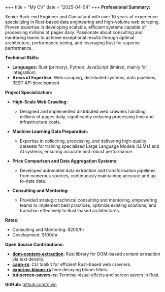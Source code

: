 +++
title = "My CV"
date = "2025-04-04"
+++
**Professional Summary:**

Senior Back-end Engineer and Consultant with over 10 years of experience
specializing in Rust-based data engineering and high-volume web scraping.
Proven expertise in developing scalable, efficient systems capable of processing
millions of pages daily. Passionate about consulting and mentoring teams to
achieve exceptional results through optimal architecture, performance tuning, and
leveraging Rust for superior performance.

**Technical Skills:**

- **Languages:** Rust (primary), Python, JavaScript (limited, mainly for integration)
- **Areas of Expertise:** Web scraping, distributed systems, data pipelines, REST API development

**Project Specialization:**

- **High-Scale Web Crawling:**

  - Designed and implemented distributed web crawlers handling millions of pages daily, significantly reducing processing time and infrastructure costs.

- **Machine Learning Data Preparation:**

  - Expertise in collecting, processing, and delivering high-quality datasets for training specialized Large Language Models (LLMs) and AI systems, ensuring accurate and robust performance.

- **Price Comparison and Data Aggregation Systems:**

  - Developed automated data extraction and transformation pipelines from numerous sources, continuously maintaining accurate and up-to-date data.

- **Consulting and Mentoring:**

  - Provided strategic technical consulting and mentoring, empowering teams to implement best practices, optimize existing solutions, and transition effectively to Rust-based architectures.

**Rates:**

- Consulting and Mentoring: \$200/hr
- Development: \$100/hr

**Open Source Contributions:**

- [**dom-content-extraction**](https://github.com/oiwn/dom-content-extraction): Rust library for DOM-based content extraction via text density.
- [**capp-rs**](https://github.com/oiwn/capp-rs): CLI toolkit for efficient Rust-based web crawlers.
- [**expiring-bloom-rs**](https://github.com/oiwn/expiring-bloom-rs) time decaying bloom filters.
- [**tui-screen-savers-rs**](https://github.com/oiwn/tui-screen-savers-rs): Terminal visual effects and screen savers in Rust.

**GitHub:** [github.com/oiwn](https://github.com/oiwn)

